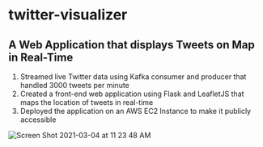 # twitter-visualizer
## A Web Application that displays Tweets on Map in Real-Time


1. Streamed live Twitter data using Kafka consumer and producer that handled 3000 tweets per minute
2. Created a front-end web application using Flask and LeafletJS that maps the location of tweets in real-time
3. Deployed the application on an AWS EC2 Instance to make it publicly accessible

![Screen Shot 2021-03-04 at 11 23 48 AM](https://user-images.githubusercontent.com/30934758/111819098-5667ca00-88b6-11eb-82da-ff1426020e07.png)
